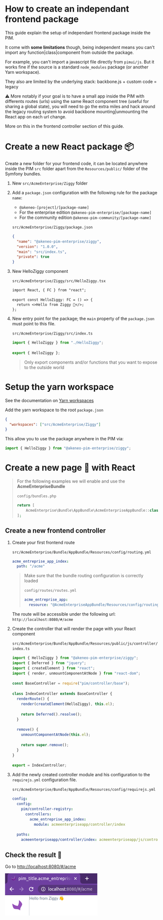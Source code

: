# How to create an independant frontend package

This guide explain the setup of independant frontend package inside the PIM.

It come with **some limitations** though, being independent means you can't import any function|class|component from outside the package.

For example, you can't import a javascript file directly from `pimui/js`.
But it works fine if the source is a standard `node_modules` package (or another Yarn workspace).

They also are limited by the underlying stack: backbone.js + custom code = legacy

⚠️ More notably if your goal is to have a small app inside the PIM with differents routes (urls) using the same React component tree (useful for sharing a global state), you will need to go the extra miles and hack around the legacy routing system to avoid backbone mounting|unmounting the React app on each url change.

More on this in the frontend controller section of this guide.

# Create a new React package 📦

Create a new folder for your frontend code, it can be located anywhere inside the PIM `src` folder apart from the `Resources/public/` folder of the Symfony bundles.

1. New `src/AcmeEnterprise/Ziggy` folder

1. Add a `package.json` configuration with the following rule for the package `name`:

   - `@akeneo-[project]/[package-name]`
   - For the enterprise edition `@akeneo-pim-enterprise/[package-name]`
   - For the community edition `@akeneo-pim-community/[package-name]`

   `src/AcmeEnterprise/Ziggy/package.json`

   ```json
   {
     "name": "@akeneo-pim-enterprise/ziggy",
     "version": "1.0.0",
     "main": "src/index.ts",
     "private": true
   }
   ```

1. New HelloZiggy component

   `src/AcmeEnterprise/Ziggy/src/HelloZiggy.tsx`

   ```tsx
   import React, { FC } from "react";

   export const HelloZiggy: FC = () => {
     return <>Hello from Ziggy 👋</>;
   };
   ```

1. New entry point for the package; the `main` property of the `package.json` must point to this file.

   `src/AcmeEnterprise/Ziggy/src/index.ts`

   ```ts
   import { HelloZiggy } from "./HelloZiggy";

   export { HelloZiggy };
   ```

   > Only export components and/or functions that you want to expose to the outside world

# Setup the yarn workspace

See the documentation on [Yarn workspaces](./yarn-workspaces.md)

Add the yarn workspace to the root `package.json`

```json
{
  "workspaces": ["src/AcmeEnterprise/Ziggy"]
}
```

This allow you to use the package anywhere in the PIM via:

```js
import { HelloZiggy } from "@akeneo-pim-enterprise/ziggy";
```

# Create a new page 📄 with React

> For the following examples we will enable and use the **AcmeEnterpriseBundle**
>
> `config/bundles.php`
>
> ```php
> return [
>     AcmeEnterprise\Bundle\AppBundle\AcmeEnterpriseAppBundle::class => ['all' => true]
> ];
> ```

## Create a new frontend controller

1. Create your first frontend route

   `src/AcmeEnterprise/Bundle/AppBundle/Resources/config/routing.yml`

   ```yml
   acme_entreprise_app_index:
     path: "/acme"
   ```

   > Make sure that the bundle routing configuration is correctly loaded
   >
   > `config/routes/routes.yml`
   >
   > ```yml
   > acme_entreprise_app:
   >   resource: "@AcmeEnterpriseAppBundle/Resources/config/routing.yml"
   > ```

   The route will be accessible under the following url: `http://localhost:8080/#/acme`

1. Create the controller that will render the page with your React component

   `src/AcmeEnterprise/Bundle/AppBundle/Resources/public/js/controller/index.ts`

   ```ts
   import { HelloZiggy } from "@akeneo-pim-enterprise/ziggy";
   import { Deferred } from "jquery";
   import { createElement } from "react";
   import { render, unmountComponentAtNode } from "react-dom";

   const BaseController = require("pim/controller/base");

   class IndexController extends BaseController {
     renderRoute() {
       render(createElement(HelloZiggy), this.el);

       return Deferred().resolve();
     }

     remove() {
       unmountComponentAtNode(this.el);

       return super.remove();
     }
   }

   export = IndexController;
   ```

1. Add the newly created controller module and his configuration to the `requirejs.yml` configuration file.

   `src/AcmeEnterprise/Bundle/AppBundle/Resources/config/requirejs.yml`

   ```yml
   config:
     config:
       pim/controller-registry:
         controllers:
           acme_entreprise_app_index:
             module: acmeenterpriseapp/controller/index

     paths:
       acmeenterpriseapp/controller/index: acmeenterpriseapp/js/controller/index.ts
   ```

## Check the result 🎉

Go to [http://localhost:8080/#/acme](http://localhost:8080/#/acme)

![Preview](./images/acme-index.png)
